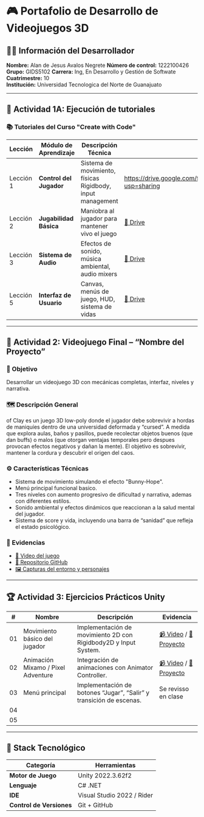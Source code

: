 # 🎮 Portafolio de Desarrollo de Videojuegos 3D

## 👨‍💻 Información del Desarrollador

**Nombre:** Alan de Jesus Avalos Negrete
**Número de control:** 1222100426
**Grupo:** GIDS5102
**Carrera:** Ing, En Desarrollo y Gestión de Softwate 
**Cuatrimestre:** 10  
**Institución:** Universidad Tecnologica del Norte de Guanajuato  

---

## 🚀 Actividad 1A: Ejecución de tutoriales

### 📚 Tutoriales del Curso "Create with Code"

| Lección | Módulo de Aprendizaje | Descripción Técnica | Enlace de Evidencia |
|-------|------------------------|---------------------|-----------------------------------------|
| Lección 1 | **Control del Jugador** | Sistema de movimiento, físicas Rigidbody, input management | https://drive.google.com/file/d/1_d3XGAKQF2R1FF0A21CDzgHLJY8bZmXR/view?usp=sharing |
| Lección 2 | **Jugabilidad Básica** | Maniobra al jugador para mantener vivo el juego | [📁 Drive]() |
| Lección 3 | **Sistema de Audio** | Efectos de sonido, música ambiental, audio mixers | [📁 Drive]() |
| Lección 5 | **Interfaz de Usuario** | Canvas, menús de juego, HUD, sistema de vidas | [📁 Drive]() |
---

## 🧩 Actividad 2: Videojuego Final – “Nombre del Proyecto”

### 🎯 Objetivo
Desarrollar un videojuego 3D con mecánicas completas, interfaz, niveles y narrativa.

### 🗺️ Descripción General
of Clay es un juego 3D low-poly donde el jugador debe sobrevivir a hordas de maniquíes dentro de una universidad deformada y “cursed”. A medida que explora aulas, baños y pasillos, puede recolectar objetos buenos (que dan buffs) o malos (que otorgan ventajas temporales pero despues provocan efectos negativos y dañan la mente). El objetivo es sobrevivir, mantener la cordura y descubrir el origen del caos.

### ⚙️ Características Técnicas
- Sistema de movimiento simulando el efecto "Bunny-Hope".
- Menú principal funcional basico.
- Tres niveles con aumento progresivo de dificultad y narrativa, ademas con diferentes estilos.
- Sonido ambiental y efectos dinámicos que reaccionan a la salud mental del jugador.
- Sistema de score y vida, incluyendo una barra de “sanidad” que refleja el estado psicológico.

### 📸 Evidencias
- [🎥 Video del juego](link)
- [📁 Repositorio GitHub](link)
- [🖼️ Capturas del entorno y personajes](link)

---

## 🏆 Actividad 3: Ejercicios Prácticos Unity

| # | Nombre | Descripción | Evidencia |
|---|---------|--------------|-----------|
| 01 | Movimiento básico del jugador | Implementación de movimiento 2D con Rigidbody2D y Input System. | [📹 Video](link) / [📁 Proyecto](link) |
| 02 | Animación Mixamo / Pixel Adventure | Integración de animaciones con Animator Controller. | [📹 Video](link) / [📁 Proyecto](link) |
| 03 | Menú principal | Implementación de botones “Jugar”, “Salir” y transición de escenas. | Se revisso en clase |
| 04 |  |  | |
| 05 |  |  | |

---

## 🔧 Stack Tecnológico

| Categoría | Herramientas |
|-----------|-------------|
| **Motor de Juego** | Unity 2022.3.62f2 |
| **Lenguaje** | C# .NET |
| **IDE** | Visual Studio 2022 / Rider |
| **Control de Versiones** | Git + GitHub |
